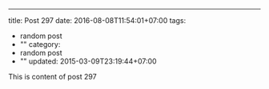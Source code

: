 ---
title: Post 297
date: 2016-08-08T11:54:01+07:00
tags:
  - random post
  - ""
category:
  - random post
  - ""
updated: 2015-03-09T23:19:44+07:00

This is content of post 297